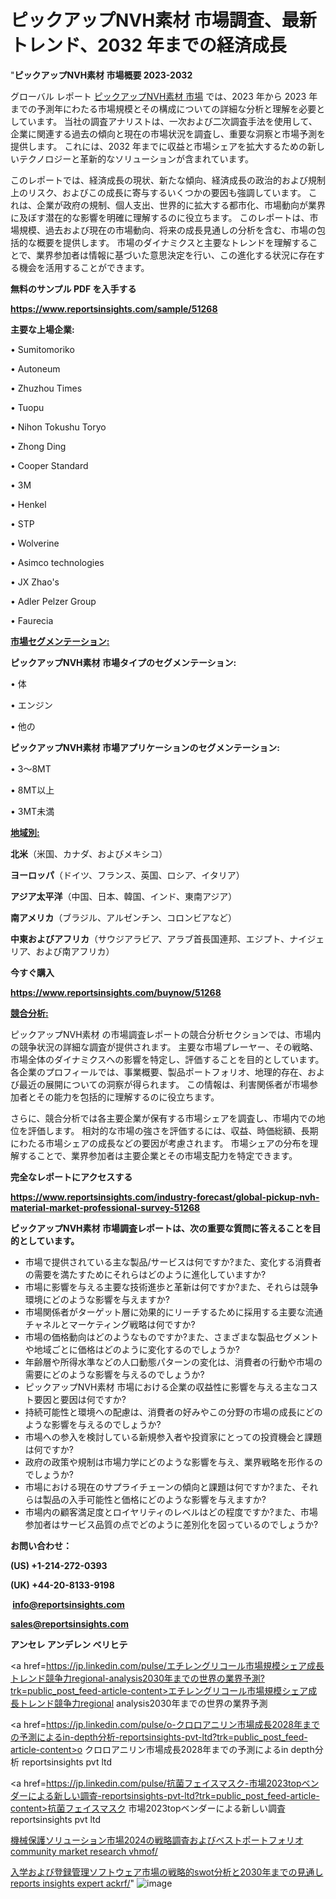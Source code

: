 # ピックアップNVH素材 市場調査、最新トレンド、2032 年までの経済成長

"<strong>ピックアップNVH素材 市場概要 2023-2032</strong>

グローバル レポート <a href=https://www.reportsinsights.com/sample/51268>ピックアップNVH素材 市場</a> では、2023 年から 2023 年までの予測年にわたる市場規模とその構成についての詳細な分析と理解を必要としています。 当社の調査アナリストは、一次および二次調査手法を使用して、企業に関連する過去の傾向と現在の市場状況を調査し、重要な洞察と市場予測を提供します。 これには、2032 年までに収益と市場シェアを拡大​​するための新しいテクノロジーと革新的なソリューションが含まれています。

このレポートでは、経済成長の現状、新たな傾向、経済成長の政治的および規制上のリスク、およびこの成長に寄与するいくつかの要因も強調しています。 これは、企業が政府の規制、個人支出、世界的に拡大する都市化、市場動向が業界に及ぼす潜在的な影響を明確に理解するのに役立ちます。 このレポートは、市場規模、過去および現在の市場動向、将来の成長見通しの分析を含む、市場の包括的な概要を提供します。 市場のダイナミクスと主要なトレンドを理解することで、業界参加者は情報に基づいた意思決定を行い、この進化する状況に存在する機会を活用することができます。

<strong><b>無料のサンプル PDF を入手する</b></strong>

<a href=https://www.reportsinsights.com/sample/51268><strong><u>https://www.reportsinsights.com/sample/51268</u></strong></a>

<strong>主要な上場企業:</strong>

• Sumitomoriko

• Autoneum

• Zhuzhou Times

• Tuopu

• Nihon Tokushu Toryo

• Zhong Ding

• Cooper Standard

• 3M

• Henkel

• STP

• Wolverine

• Asimco technologies

• JX Zhao's

• Adler Pelzer Group

• Faurecia

<strong><u>市場セグメンテーション</u></strong><strong><u>:</u></strong>

<strong>ピックアップNVH素材 市場タイプのセグメンテーション:</strong>

• 体

• エンジン

• 他の

<strong>ピックアップNVH素材 市場アプリケーションのセグメンテーション:</strong>

• 3～8MT

• 8MT以上

• 3MT未満

<strong><u>地域別</u></strong><strong><u>:</u></strong>

<strong>北米</strong>（米国、カナダ、およびメキシコ）

<strong>ヨーロッパ</strong>（ドイツ、フランス、英国、ロシア、イタリア）

<strong>アジア太平洋</strong>（中国、日本、韓国、インド、東南アジア）

<strong>南アメリカ</strong>（ブラジル、アルゼンチン、コロンビアなど）

<strong>中東およびアフリカ</strong>（サウジアラビア、アラブ首長国連邦、エジプト、ナイジェリア、および南アフリカ）

<strong>今すぐ購入</strong>

<a href=https://www.reportsinsights.com/buynow/51268><strong><u>https://www.reportsinsights.com/buynow/51268</u></strong></a>

<strong><u>競合分析:</u></strong>

ピックアップNVH素材 の市場調査レポートの競合分析セクションでは、市場内の競争状況の詳細な調査が提供されます。 主要な市場プレーヤー、その戦略、市場全体のダイナミクスへの影響を特定し、評価することを目的としています。 各企業のプロフィールでは、事業概要、製品ポートフォリオ、地理的存在、および最近の展開についての洞察が得られます。 この情報は、利害関係者が市場参加者とその能力を包括的に理解するのに役立ちます。

さらに、競合分析では各主要企業が保有する市場シェアを調査し、市場内での地位を評価します。 相対的な市場の強さを評価するには、収益、時価総額、長期にわたる市場シェアの成長などの要因が考慮されます。 市場シェアの分布を理解することで、業界参加者は主要企業とその市場支配力を特定できます。

<strong>完全なレポートにアクセスする</strong>

<a href=https://www.reportsinsights.com/industry-forecast/global-pickup-nvh-material-market-professional-survey-51268><strong><u><b>https://www.reportsinsights.com/industry-forecast/global-pickup-nvh-material-market-professional-survey-51268</b></u></strong></a>

<strong><b>ピックアップNVH素材 市場調査レポートは、次の重要な質問に答えることを目的としています。</b></strong>
<ul>
  <li>市場で提供されている主な製品/サービスは何ですか?また、変化する消費者の需要を満たすためにそれらはどのように進化していますか?</li>
  <li>市場に影響を与える主要な技術進歩と革新は何ですか?また、それらは競争環境にどのような影響を与えますか?</li>
  <li>市場関係者がターゲット層に効果的にリーチするために採用する主要な流通チャネルとマーケティング戦略は何ですか?</li>
  <li>市場の価格動向はどのようなものですか?また、さまざまな製品セグメントや地域ごとに価格はどのように変化するのでしょうか?</li>
  <li>年齢層や所得水準などの人口動態パターンの変化は、消費者の行動や市場の需要にどのような影響を与えるのでしょうか?</li>
  <li>ピックアップNVH素材 市場における企業の収益性に影響を与える主なコスト要因と要因は何ですか?</li>
  <li>持続可能性と環境への配慮は、消費者の好みやこの分野の市場の成長にどのような影響を与えるのでしょうか?</li>
  <li>市場への参入を検討している新規参入者や投資家にとっての投資機会と課題は何ですか?</li>
  <li>政府の政策や規制は市場力学にどのような影響を与え、業界戦略を形作るのでしょうか?</li>
  <li>市場における現在のサプライチェーンの傾向と課題は何ですか?また、それらは製品の入手可能性と価格にどのような影響を与えますか?</li>
  <li>市場内の顧客満足度とロイヤリティのレベルはどの程度ですか?また、市場参加者はサービス品質の点でどのように差別化を図っているのでしょうか?</li>
</ul>
<strong>お問い合わせ：</strong>

<strong>(US) +1-214-272-0393</strong>

<strong>(UK) +44-20-8133-9198</strong>

<strong> </strong><a href=info@reportsinsights.com><strong><u>info@reportsinsights.com</u></strong></a>

<a href=sales@reportsinsights.com><strong><u>sales@reportsinsights.com</u></strong></a>

<strong>アンセレ アンデレン ベリヒテ</strong>

<a href=https://jp.linkedin.com/pulse/エチレングリコール市場規模シェア成長トレンド競争力regional-analysis2030年までの世界の業界予測?trk=public_post_feed-article-content>エチレングリコール市場規模シェア成長トレンド競争力regional analysis2030年までの世界の業界予測</a>

<a href=https://jp.linkedin.com/pulse/o-クロロアニリン市場成長2028年までの予測によるin-depth分析-reportsinsights-pvt-ltd?trk=public_post_feed-article-content>o クロロアニリン市場成長2028年までの予測によるin depth分析 reportsinsights pvt ltd</a>

<a href=https://jp.linkedin.com/pulse/抗菌フェイスマスク-市場2023topベンダーによる新しい調査-reportsinsights-pvt-ltd?trk=public_post_feed-article-content>抗菌フェイスマスク 市場2023topベンダーによる新しい調査 reportsinsights pvt ltd</a>

<a href=https://www.linkedin.com/pulse/機械保護ソリューション市場2024の戦略調査およびベストポートフォリオ-community-market-research-vhmof/>機械保護ソリューション市場2024の戦略調査およびベストポートフォリオ community market research vhmof/</a>

<a href=https://www.linkedin.com/pulse/入学および登録管理ソフトウェア市場の戦略的swot分析と2030年までの見通し-reports-insights-expert-ackrf/>入学および登録管理ソフトウェア市場の戦略的swot分析と2030年までの見通し reports insights expert ackrf/</a>"
![image](https://github.com/gayatrid12/RImarketreport/assets/158473851/67ce1770-68d8-4b42-af6f-1f1621070d53)
